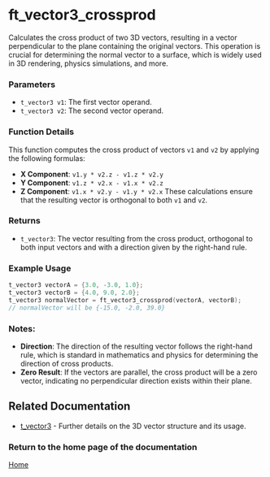# ft_vector3_crossprod
Calculates the cross product of two 3D vectors, resulting in a vector perpendicular to the plane containing the original vectors. This operation is crucial for determining the normal vector to a surface, which is widely used in 3D rendering, physics simulations, and more.

### Parameters
- `t_vector3 v1`: The first vector operand.
- `t_vector3 v2`: The second vector operand.

### Function Details
This function computes the cross product of vectors `v1` and `v2` by applying the following formulas:
- **X Component**: `v1.y * v2.z - v1.z * v2.y`
- **Y Component**: `v1.z * v2.x - v1.x * v2.z`
- **Z Component**: `v1.x * v2.y - v1.y * v2.x`
These calculations ensure that the resulting vector is orthogonal to both `v1` and `v2`.

### Returns
- `t_vector3`: The vector resulting from the cross product, orthogonal to both input vectors and with a direction given by the right-hand rule.

### Example Usage
```c
t_vector3 vectorA = {3.0, -3.0, 1.0};
t_vector3 vectorB = {4.0, 9.0, 2.0};
t_vector3 normalVector = ft_vector3_crossprod(vectorA, vectorB);
// normalVector will be {-15.0, -2.0, 39.0}
```

### Notes:
- **Direction**: The direction of the resulting vector follows the right-hand rule, which is standard in mathematics and physics for determining the direction of cross products.
- **Zero Result**: If the vectors are parallel, the cross product will be a zero vector, indicating no perpendicular direction exists within their plane.

## Related Documentation
- [t_vector3](./t_vector3.md) - Further details on the 3D vector structure and its usage.

### Return to the home page of the documentation
[Home](../../home.md)
